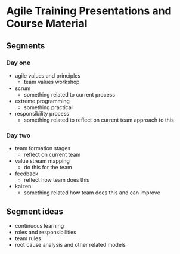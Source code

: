 # Agile Training Presentations and Course Material 


## Segments

### Day one

* agile values and principles
    - team values workshop
* scrum
    - something related to current process
* extreme programming
    - something practical
* responsibility process
    - something related to reflect on current team approach to this

### Day two

* team formation stages
    - reflect on current team
* value stream mapping
    - do this for the team
* feedback
    - reflect how team does this
* kaizen
    - something related how team does this and can improve
    
Segment ideas
----------------
* continuous learning
* roles and responsibilities
* team rules
* root cause analysis and other related models 
